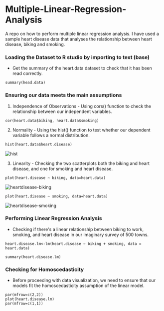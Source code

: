 # Multiple-Linear-Regression-Analysis
A repo on how to perform multiple linear regression analysis. I have used a sample heart disease data that analyses the relationship between heart disease, biking and smoking.

### Loading the Dataset to R studio by importing to text (base)
- Get the summary of the heart.data dataset to check that it has been read correctly.
```
summary(head.data)
```

### Ensuring our data meets the main assumptions

1. Independence of Observations - Using cors() function to check the relationship between our independent variables.

```
cor(heart.data$biking, heart.data$smoking)
```
2. Normality - Using the hist() function to test whether our dependent variable follows a normal distribution.                                                                                                                                            
```
hist(heart.data$heart.disease)
```
![hist](https://github.com/Marx-wrld/Multiple-Linear-Regression-Analysis/assets/105711066/c71a9656-9dff-48ad-bfe5-5635f4e4a5c2)

3. Linearity - Checking the two scatterplots both the biking and heart disease, and one for smoking and heart disease.

```
plot(heart.disease ~ biking, data=heart.data)
```
![heartdisease-biking](https://github.com/Marx-wrld/Multiple-Linear-Regression-Analysis/assets/105711066/d1d416a1-82d9-4c85-aa3e-335db0354b3e)

```
plot(heart.disease ~ smoking, data=heart.data)
```
![heartdisease-smoking](https://github.com/Marx-wrld/Multiple-Linear-Regression-Analysis/assets/105711066/e291b653-fefe-4176-acb8-d6e59ff32803)

### Performing Linear Regression Analysis

- Checking if there's a linear relationship between biking to work, smoking, and heart disease in our imaginary survey of 500 towns.

```
heart.disease.lm<-lm(heart.disease ~ biking + smoking, data = heart.data)

summary(heart.disease.lm)
```
### Checking for Homoscedasticity

- Before proceeding with data visualization, we need to ensure that our models fit the homoscedasticity assumption of the linear model.

```
par(mfrow=c(2,2))
plot(heart.disease.lm)
par(mfrow=c(1,1))
```
